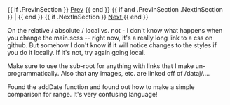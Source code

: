 <div class="footer">
  {{ if .PrevInSection }}
  <a href=" {{ .PrevInSection.Permalink }} ">Prev</a>
  {{ end }}
  {{ if and .PrevInSection .NextInSection }} | {{ end }}
  {{ if .NextInSection }}
  <a href=" {{ .NextInSection.Permalink }} "> Next </a>
  {{ end }}

</div>


On the relative / absolute / local vs. not - I don't know
what happens when you change the main.scss -- right now, it's a really long
link to a css on github. But somehow I don't know if it will notice changes
to the styles if you do it locally. If it's not, try again going local. 

Make sure to use the sub-root for anything with links that I make un-programmatically. 
Also that any images, etc. are linked off of /dataj/....


Found the addDate function and found out how to make a simple comparison for range. It's very confusing language! 
